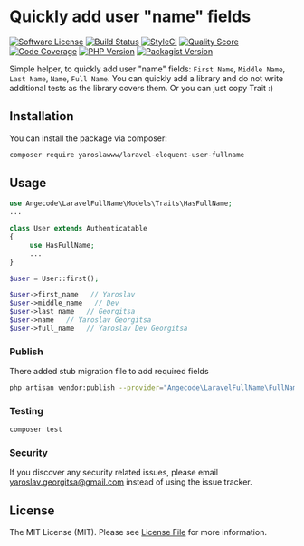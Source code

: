 # Quickly add user "name" fields

[![Software License](https://img.shields.io/badge/license-MIT-brightgreen.svg?style=flat-square)](LICENSE.md)
[![Build Status](https://travis-ci.org/yaroslawww/laravel-eloquent-user-fullname.svg?branch=master)](https://travis-ci.org/yaroslawww/laravel-eloquent-user-fullname) 
[![StyleCI](https://github.styleci.io/repos/195463782/shield?branch=master&style=flat-square)](https://github.styleci.io/repos/195463782)
[![Quality Score](https://img.shields.io/scrutinizer/g/yaroslawww/laravel-eloquent-user-fullname.svg?b=master)](https://scrutinizer-ci.com/g/yaroslawww/laravel-eloquent-user-fullname/?branch=master)
[![Code Coverage](https://scrutinizer-ci.com/g/yaroslawww/laravel-eloquent-user-fullname/badges/coverage.png?b=master)](https://scrutinizer-ci.com/g/yaroslawww/laravel-eloquent-user-fullname/?branch=master)
[![PHP Version](https://img.shields.io/travis/php-v/yaroslawww/laravel-eloquent-user-fullname.svg?style=flat-square)](https://packagist.org/packages/yaroslawww/laravel-eloquent-user-fullname)
[![Packagist Version](https://img.shields.io/packagist/v/yaroslawww/laravel-eloquent-user-fullname.svg)](https://packagist.org/packages/yaroslawww/laravel-eloquent-user-fullname)


Simple helper, to quickly add user "name" fields: `First Name`, `Middle Name`, `Last Name`, `Name`, `Full Name`.
You can quickly add a library and do not write additional tests as the library covers them. Or you can just copy Trait :)

## Installation

You can install the package via composer:

```bash
composer require yaroslawww/laravel-eloquent-user-fullname
```

## Usage

``` php
use Angecode\LaravelFullName\Models\Traits\HasFullName;
...

class User extends Authenticatable
{
     use HasFullName;
     ...
}
```

``` php
$user = User::first();

$user->first_name   // Yaroslav
$user->middle_name   // Dev
$user->last_name   // Georgitsa
$user->name   // Yaroslav Georgitsa
$user->full_name   // Yaroslav Dev Georgitsa
```

### Publish

There added stub migration file to add required fields

```bash
php artisan vendor:publish --provider="Angecode\LaravelFullName\FullNameServiceProvider" --tag="migrations"
```

### Testing

``` bash
composer test
```

### Security

If you discover any security related issues, please email yaroslav.georgitsa@gmail.com instead of using the issue tracker.

## License

The MIT License (MIT). Please see [License File](LICENSE.md) for more information.

